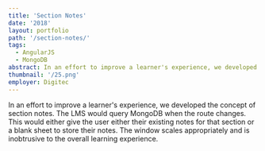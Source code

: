 ```yaml
---
title: 'Section Notes'
date: '2018'
layout: portfolio
path: '/section-notes/'
tags:
  - AngularJS
  - MongoDB
abstract: In an effort to improve a learner's experience, we developed the concept of section notes.
thumbnail: '/25.png'
employer: Digitec
---
```


In an effort to improve a learner's experience, we developed the concept of section notes. The LMS would query MongoDB when the route changes. This would either give the user either their existing notes for that section or a blank sheet to store their notes. The window scales appropriately and is inobtrusive to the overall learning experience.

